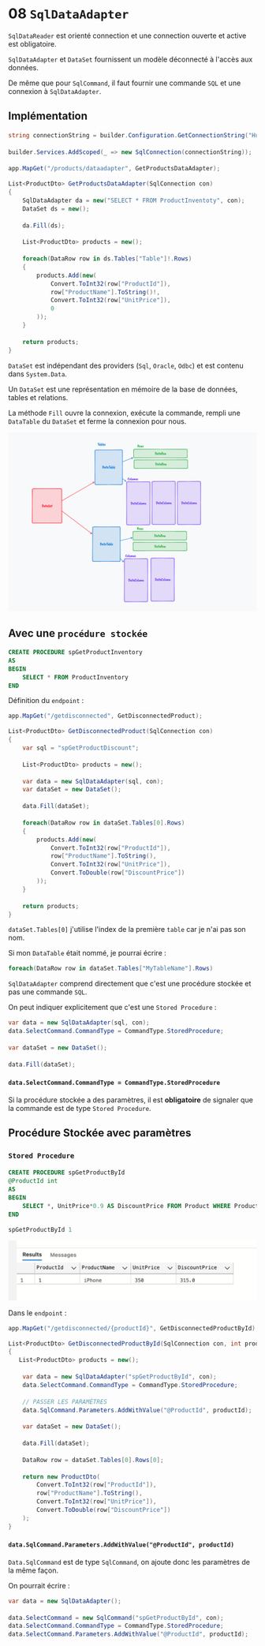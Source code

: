 # 08 `SqlDataAdapter`

`SqlDataReader` est orienté connection et une connection ouverte et active est obligatoire.

`SqlDataAdapter` et `DataSet` fournissent un modèle déconnecté à l'accès aux données.

De même que pour `SqlCommand`, il faut fournir une commande `SQL` et une connexion à `SqlDataAdapter`.

## Implémentation

```cs
string connectionString = builder.Configuration.GetConnectionString("HukarConnection");

builder.Services.AddScoped(_ => new SqlConnection(connectionString));

app.MapGet("/products/dataadapter", GetProductsDataAdapter);
```

```cs
List<ProductDto> GetProductsDataAdapter(SqlConnection con)
{
	SqlDataAdapter da = new("SELECT * FROM ProductInventoty", con);
    DataSet ds = new();
    
    da.Fill(ds);
    
    List<ProductDto> products = new();

    foreach(DataRow row in ds.Tables["Table"]!.Rows)
    {
        products.Add(new(
            Convert.ToInt32(row["ProductId"]),
            row["ProductName"].ToString()!,
            Convert.ToInt32(row["UnitPrice"]),
            0
        ));
    }

    return products;
}
```

`DataSet` est indépendant des providers (`Sql`, `Oracle`,  `Odbc`) et est contenu dans `System.Data`.

Un `DataSet` est une représentation en mémoire de la base de données, tables et relations.

La méthode `Fill` ouvre la connexion, exécute la commande, rempli une `DataTable` du  `DataSet` et ferme la connexion pour nous.

<img src="assets/data-set-organisation.png" alt="data-set-organisation" style="zoom:50%;" />



## Avec une `procédure stockée`

```sql
CREATE PROCEDURE spGetProductInventory
AS
BEGIN
	SELECT * FROM ProductInventory
END
```

Définition du `endpoint` :

```cs
app.MapGet("/getdisconnected", GetDisconnectedProduct);
```

```cs
List<ProductDto> GetDisconnectedProduct(SqlConnection con)
{
    var sql = "spGetProductDiscount";

    List<ProductDto> products = new();

    var data = new SqlDataAdapter(sql, con);
    var dataSet = new DataSet();

    data.Fill(dataSet);

    foreach(DataRow row in dataSet.Tables[0].Rows)
    {
        products.Add(new(
            Convert.ToInt32(row["ProductId"]),
            row["ProductName"].ToString(),
            Convert.ToInt32(row["UnitPrice"]),
            Convert.ToDouble(row["DiscountPrice"])
        ));
    }

    return products;
}
```

`dataSet.Tables[0]` j'utilise l'index de la première `table` car je n'ai pas son nom.

Si mon `DataTable` était nommé, je pourrai écrire :

```cs
foreach(DataRow row in dataSet.Tables["MyTableName"].Rows)
```



`SqlDataAdapter` comprend directement que c'est une procédure stockée et pas une commande `SQL`.

On peut indiquer explicitement que c'est une `Stored Procedure` :

```cs
var data = new SqlDataAdapter(sql, con);
data.SelectCommand.CommandType = CommandType.StoredProcedure;

var dataSet = new DataSet();

data.Fill(dataSet);
```

#### `data.SelectCommand.CommandType = CommandType.StoredProcedure`

Si la procédure stockée a des paramètres, il est **obligatoire** de signaler que la commande est de type `Stored Procedure`.



## Procédure Stockée avec paramètres

### `Stored Procedure`

```sql
CREATE PROCEDURE spGetProductById
@ProductId int
AS
BEGIN
	SELECT *, UnitPrice*0.9 AS DiscountPrice FROM Product WHERE ProductId = @ProductId
END
```

```sql
spGetProductById 1
```

<img src="assets/stored-product-id-one-ppd.png" alt="stored-product-id-one-ppd" style="zoom:50%;" />

Dans le `endpoint` :

```cs
app.MapGet("/getdisconnected/{productId}", GetDisconnectedProductById);
```

```cs
List<ProductDto> GetDisconnectedProductById(SqlConnection con, int productId)
{
   List<ProductDto> products = new();

    var data = new SqlDataAdapter("spGetProductById", con);
    data.SelectCommand.CommandType = CommandType.StoredProcedure;
    
    // PASSER LES PARAMÈTRES
    data.SqlCommand.Parameters.AddWithValue("@ProductId", productId);

    var dataSet = new DataSet();

    data.Fill(dataSet);

    DataRow row = dataSet.Tables[0].Rows[0];
    
    return new ProductDto(
        Convert.ToInt32(row["ProductId"]),
        row["ProductName"].ToString(),
        Convert.ToInt32(row["UnitPrice"]),
        Convert.ToDouble(row["DiscountPrice"])
    );
}
```

#### `data.SqlCommand.Parameters.AddWithValue("@ProductId", productId)`

`Data.SqlCommand` est de type `SqlCommand`, on ajoute donc les paramètres de la même façon.

On pourrait écrire :

```cs
var data = new SqlDataAdapter();

data.SelectCommand = new SqlCommand("spGetProductById", con);
data.SelectCommand.CommandType = CommandType.StoredProcedure;
data.SelectCommand.Parameters.AddWithValue("@ProductId", productId);
```


